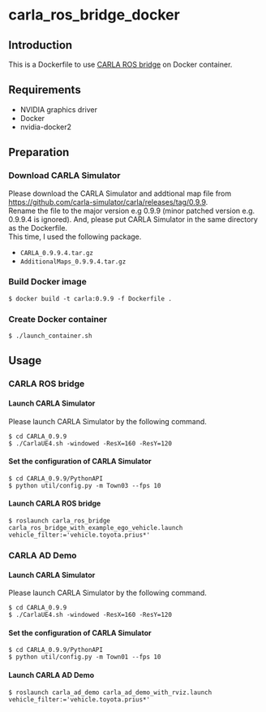 # carla_ros_bridge_docker

## Introduction
This is a Dockerfile to use [CARLA ROS bridge](https://github.com/carla-simulator/ros-bridge) on Docker container.

## Requirements
* NVIDIA graphics driver
* Docker
* nvidia-docker2

## Preparation
### Download CARLA Simulator
Please download the CARLA Simulator and addtional map file from <https://github.com/carla-simulator/carla/releases/tag/0.9.9>.  
Rename the file to the major version e.g 0.9.9 (minor patched version e.g. 0.9.9.4 is ignored).
And, please put CARLA Simulator in the same directory as the Dockerfile.  
This time, I used the following package.

- `CARLA_0.9.9.4.tar.gz`
- `AdditionalMaps_0.9.9.4.tar.gz`

### Build Docker image
```shell
$ docker build -t carla:0.9.9 -f Dockerfile .
```

### Create Docker container
```shell
$ ./launch_container.sh
```

## Usage
### CARLA ROS bridge
#### Launch CARLA Simulator
Please launch CARLA Simulator by the following command.

```shell
$ cd CARLA_0.9.9
$ ./CarlaUE4.sh -windowed -ResX=160 -ResY=120
```

#### Set the configuration of CARLA Simulator
```shell
$ cd CARLA_0.9.9/PythonAPI
$ python util/config.py -m Town03 --fps 10
```

#### Launch CARLA ROS bridge
```shell
$ roslaunch carla_ros_bridge carla_ros_bridge_with_example_ego_vehicle.launch vehicle_filter:='vehicle.toyota.prius*'
```

### CARLA AD Demo
#### Launch CARLA Simulator
Please launch CARLA Simulator by the following command.

```shell
$ cd CARLA_0.9.9
$ ./CarlaUE4.sh -windowed -ResX=160 -ResY=120
```

#### Set the configuration of CARLA Simulator
```shell
$ cd CARLA_0.9.9/PythonAPI
$ python util/config.py -m Town01 --fps 10
```

#### Launch CARLA AD Demo
```shell
$ roslaunch carla_ad_demo carla_ad_demo_with_rviz.launch vehicle_filter:='vehicle.toyota.prius*'
```
